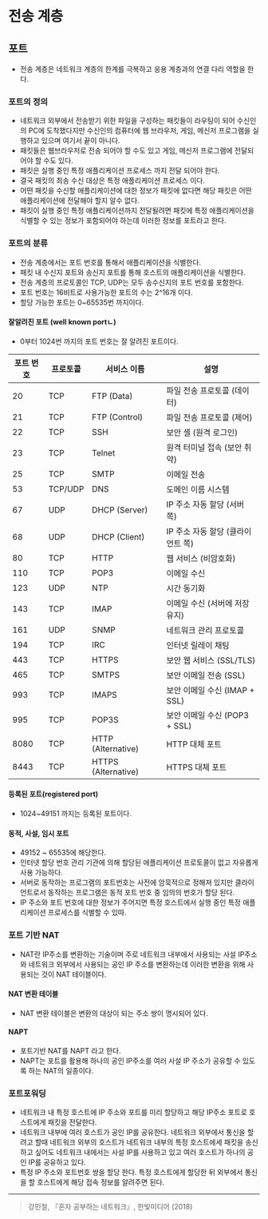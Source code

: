 # 전송 계층 

## 포트 
- 전송 계층은 네트워크 계층의 한계를 극복하고 응용 계층과의 연결 다리 역할을 한다. 

### 포트의 정의 
- 네트워크 외부에서 전송받기 위한 파일을 구성하는 패킷들이 라우팅이 되어 수신인의 PC에 도착했다지만 수신인의 컴퓨터에 웹 브라우저, 게임, 메신저 프로그램을 실행하고 있으며 여기서 끝이 아니다. 
- 패킷들은 웹브라우저로 전송 되어야 할 수도 있고 게임, 메신저 프로그램에 전달되어야 할 수도 있다.
- 패킷은 실행 중인 특정 애플리케이션 프로세스 까지 전달 되어야 한다. 
- 결국 패킷의 최송 수신 대상은 특정 애플리케이션 프로세스 이다. 
- 어떤 패킷을 수신할 애플리케이션에 대한 정보가 패킷에 없다면 해당 패킷은 어떤 애플리케이션에 전달해야 할지 알수 없다. 
- 패킷이 실행 중인 특정 애플리케이션까지 전달될려면 패킷에 특정 애플리케이션을 식별할 수 있는 정보가 포함되어야 하는데 이러한 정보를 포트라고 한다. 
  
### 포트의 분류 
- 전송 계층에서는 포트 번호를 통해서 애플리케이션을 식별한다. 
- 패킷 내 수신지 포트와 송신지 포트를 통해 호스트의 애플리케이션을 식별한다. 
- 전송 계층의 프로토콜인 TCP, UDP는 모두 송수신지의 포트 번호를 포함한다. 
- 포트 번호는 16비트로 사용가능한 포트의 수는 2^16개 이다. 
- 할당 가능한 포트는 0~65535번 까지이다. 
  
#### 잘알려진 포트 (well known portㄴ)
- 0부터 1024번 까지의 포트 번호는 잘 알려진 포트이다. 

| 포트 번호 | 프로토콜 | 서비스 이름           | 설명                              |
|-----------|----------|------------------------|-----------------------------------|
| 20        | TCP      | FTP (Data)             | 파일 전송 프로토콜 (데이터)       |
| 21        | TCP      | FTP (Control)          | 파일 전송 프로토콜 (제어)         |
| 22        | TCP      | SSH                    | 보안 셸 (원격 로그인)             |
| 23        | TCP      | Telnet                 | 원격 터미널 접속 (보안 취약)     |
| 25        | TCP      | SMTP                   | 이메일 전송                        |
| 53        | TCP/UDP  | DNS                    | 도메인 이름 시스템                 |
| 67        | UDP      | DHCP (Server)          | IP 주소 자동 할당 (서버 쪽)       |
| 68        | UDP      | DHCP (Client)          | IP 주소 자동 할당 (클라이언트 쪽) |
| 80        | TCP      | HTTP                   | 웹 서비스 (비암호화)              |
| 110       | TCP      | POP3                   | 이메일 수신                        |
| 123       | UDP      | NTP                    | 시간 동기화                        |
| 143       | TCP      | IMAP                   | 이메일 수신 (서버에 저장 유지)    |
| 161       | UDP      | SNMP                   | 네트워크 관리 프로토콜            |
| 194       | TCP      | IRC                    | 인터넷 릴레이 채팅                |
| 443       | TCP      | HTTPS                  | 보안 웹 서비스 (SSL/TLS)          |
| 465       | TCP      | SMTPS                  | 보안 이메일 전송 (SSL)            |
| 993       | TCP      | IMAPS                  | 보안 이메일 수신 (IMAP + SSL)     |
| 995       | TCP      | POP3S                  | 보안 이메일 수신 (POP3 + SSL)     |
| 8080      | TCP      | HTTP (Alternative)     | HTTP 대체 포트                    |
| 8443      | TCP      | HTTPS (Alternative)    | HTTPS 대체 포트                   |

#### 등록된 포트(registered port)
- 1024~49151 까지는 등록된 포트이다. 

#### 동적, 사설, 임시 포트  
- 49152 ~ 65535에 해당한다. 
- 인터넷 할당 번호 관리 기관에 의해 할당된 애플리케이션 프로토콜이 없고 자유롭게 사용 가능하다. 
- 서버로 동작하는 프로그램의 포트번호는 사전에 암묵적으로 정해져 있지만 클라이언트로서 동작하는 프로그램은 동적 포트 번호 중 임의의 번호가 할당 된다.
- IP 주소와 포트 번호에 대한 정보가 주어지면 특정 호스트에서 실행 중인 특정 애플리케이션 프로세스를 식별할 수 있따. 
  
### 포트 기반 NAT 
- NAT란 IP주소를 변환하는 기술이며 주로 네트워크 내부에서 사용되는 사설 IP주소와 네트워크 외부에서 사용되는 공인 IP 주소를 변환하는데 이러한 변환을 위해 사용되는 것이 NAT 테이블이다. 
  
#### NAT 변환 테이블 
- NAT 변환 테이블은 변환의 대상이 되는 주소 쌍이 명시되어 있다. 
  
#### NAPT 
- 포트기반 NAT를 NAPT 라고 한다. 
- NAPT는 포트를 활용해 하나의 공인 IP주소를 여러 사설 IP 주소가 공유할 수 있도록 하는 NAT의 일종이다. 
  
### 포트포워딩 
- 네트워크 내 특정 호스트에 IP 주소와 포트를 미리 할당하고 해당 IP주소 포트로 호스트에게 패킷을 전달한다. 
- 네트워크 내부에 여러 호스트가 공인 IP를 공유한다. 네트워크 외부에서 통신을 할려고 할때 네트워크 외부의 호스트가 네트워크 내부의 특정 호스트에세 패킷을 송신하고 싶어도 네트워크 내에서는 사설 IP를 사용하고 있고 여러 호스트가 하나의 공인 IP를 공유하고 있다. 
- 특정 IP 주소와 포트번호 쌍을 할당 한다. 특정 호스트에게 할당한 뒤 외부에서 통신을 할 호스트에게 해당 접속 정보를 알려주면 된다.
--- 
> 강민철, 『혼자 공부하는 네트워크』, 한빛미디어 (2018)    



